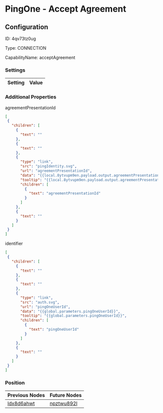# PingOne - Accept Agreement
## Configuration
ID:  4qv73tz0ug

Type: CONNECTION 

CapabilityName: acceptAgreement

### Settings
| Setting | Value  |
| :------------------------ | ---------------------------------------- |
 




### Additional Properties
agreementPresentationId
 ```json 
[
  {
    "children": [
      {
        "text": ""
      },
      {
        "text": ""
      },
      {
        "type": "link",
        "src": "pingIdentity.svg",
        "url": "agreementPresentationId",
        "data": "{{local.8ytvupm9en.payload.output.agreementPresentation.agreementPresentationId}}",
        "tooltip": "{{local.8ytvupm9en.payload.output.agreementPresentation.agreementPresentationId}}",
        "children": [
          {
            "text": "agreementPresentationId"
          }
        ]
      },
      {
        "text": ""
      }
    ]
  }
]
```


identifier
 ```json 
[
  {
    "children": [
      {
        "text": ""
      },
      {
        "text": ""
      },
      {
        "type": "link",
        "src": "auth.svg",
        "url": "pingOneUserId",
        "data": "{{global.parameters.pingOneUserId}}",
        "tooltip": "{{global.parameters.pingOneUserId}}",
        "children": [
          {
            "text": "pingOneUserId"
          }
        ]
      },
      {
        "text": ""
      }
    ]
  }
]
```




### Position
| Previous Nodes | Future Nodes |
| :------------- | ------------ |
| [ldx8d6ahwt](./ldx8d6ahwt.md) | [npztwu892l](./npztwu892l.md) |